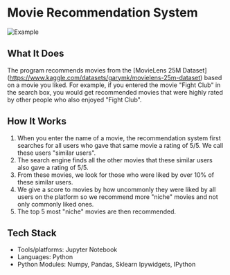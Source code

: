# Movie Recommendation System
![Example](https://github.com/Zachdj27/Movie-Recommendation-System/assets/151213591/77f90079-1ec5-4709-8ff8-b06c9bb60522)

## What It Does
The program recommends movies from the [MovieLens 25M Dataset] (https://www.kaggle.com/datasets/garymk/movielens-25m-dataset) based on a movie you liked. 
For example, if you entered the movie "Fight Club" in the search box, you would get recommended movies that were highly rated by other people who also enjoyed "Fight Club".

## How It Works
1. When you enter the name of a movie, the recommendation system first searches for all users who gave that same movie a rating of 5/5. We call these users "similar users".
2. The search engine finds all the other movies that these similar users also gave a rating of 5/5.
3. From these movies, we look for those who were liked by over 10% of these similar users.
4. We give a score to movies by how uncommonly they were liked by all users on the platform so we recommend more "niche" movies and not only commonly liked ones.
5. The top 5 most "niche" movies are then recommended.

## Tech Stack
- Tools/platforms: Jupyter Notebook
- Languages: Python
- Python Modules: Numpy, Pandas, Sklearn Ipywidgets, IPython



